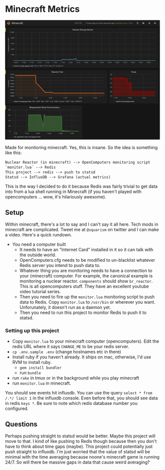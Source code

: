 # Minecraft Metrics

![metrics screenshot](https://raw.githubusercontent.com/squarism/minecraft_metrics/images/images/metrics_01.png)

Made for monitoring minecraft.  Yes, this is insane.  So the idea is something like this:

    Nuclear Reactor (in minecraft) --> OpenComputers monitoring script `monitor.lua` --> Redis
    This project --> redis --> push to statsd
    Statsd --> InfluxDB --> Grafana (actual metrics)

This is the way I decided to do it because Redis was fairly trivial to get data into from a lua shell running in Minecraft (if you haven't played with opencomputers ... wow, it's hilariously awesome).


## Setup

Within minecraft, there's a lot to say and I can't say it all here.
Tech mods in minecraft are complicated.  Tweet me at `@squarism` on
twitter and I can make a video.  Here's a quick rundown.

* You need a computer built
  * It needs to have an "Internet Card" installed in it so it can talk with the outside world.
  * OpenComputers.cfg needs to be modified to un-blacklist whatever Redis server you intend to push data to.
  * Whatever thing you are monitoring needs to have a connection to your (minecraft) computer.  For example, the canonical example is monitoring a nuclear reactor.  `components` should show `br_reactor`.  This is all opencomputers stuff.  They have an excellent youtube video tutorial series.
  * Then you need to fire up the `monitor.lua` monitoring script to push data to Redis.  Copy `monitor.lua` to `/usr/bin` or wherever you want.  Unforunately, it doesn't run as a daemon yet.
  * Then you need to run this project to monitor Redis to push it to statsd.


### Setting up this project

* Copy `monitor.lua` to your minecraft computer (opencomputers).  Edit
  the redis URL where it says `CHANGE_ME` to be your redis server.
* `cp .env.sample .env`  (change hostnames etc in there)
* Install ruby if you haven't already.  It ships on mac, otherwise, I'd
  use RVM to install ruby.
  * `gem install bundler`
  * run `bundle`
* run `rake` in tmux or in the background while you play minecraft
* run `monitor.lua` in minecraft.

You should see events hit influxdb.  You can use the query `select *
from /.*/ limit 1` in the influxdb console.  Even before that, you
should see data in redis `keys *`.  Be sure to note which redis database
number you configured.


## Questions

Perhaps pushing straight to statsd would be better.  Maybe this project will move to that.  I kind of like pushing to Redis though because then you don't have to think about time gaps (maybe).  This project could potentially just push straight to influxdb.  I'm just worried that the value of statsd will be minimal with the time averaging because noone's minecraft game is running 24/7.  So will there be massive gaps in data that cause weird averaging?

